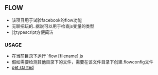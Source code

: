## FLOW

* 该项目用于试验facebook的flow功能
* 无聊把玩的..据说可以用于检查js变量的类型
* 比typescript方便简洁

### USAGE

* 在当前目录下运行 `flow [filename].js
* 假如需要检测其他目录下的文件，需要在该文件目录下创建.flowconfig文件
* [get started](https://flowtype.org/docs/getting-started.html#_)
